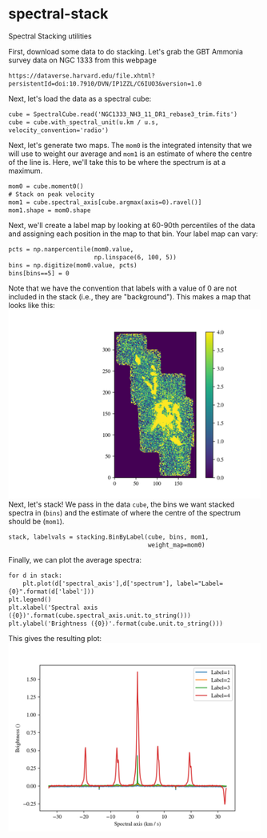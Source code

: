 # spectral-stack
Spectral Stacking utilities

First, download some data to do stacking.  Let's grab the GBT Ammonia survey data on NGC 1333 from this webpage
```
https://dataverse.harvard.edu/file.xhtml?persistentId=doi:10.7910/DVN/IP1ZZL/C6IUO3&version=1.0
```

Next, let's load the data as a spectral cube:

```
cube = SpectralCube.read('NGC1333_NH3_11_DR1_rebase3_trim.fits')
cube = cube.with_spectral_unit(u.km / u.s,    velocity_convention='radio')
```

Next, let's generate two maps.  The `mom0` is the integrated intensity that we will use to weight our average and `mom1` is an estimate of where the centre of the line is.  Here, we'll take this to be where the spectrum is at a maximum.
```
mom0 = cube.moment0()
# Stack on peak velocity
mom1 = cube.spectral_axis[cube.argmax(axis=0).ravel()]
mom1.shape = mom0.shape
```

Next, we'll create a label map by looking at 60-90th percentiles of the data and assigning each position in the map to that bin.  Your label map can vary:

```
pcts = np.nanpercentile(mom0.value,
                        np.linspace(6, 100, 5))
bins = np.digitize(mom0.value, pcts)
bins[bins==5] = 0
```
Note that we have the convention that labels with a value of 0 are not included in the stack (i.e., they are "background").  This makes a map that looks like this:
![Spectral Stack](/imgs/binsmap.png)
Next, let's stack!  We pass in the data `cube`, the bins we want stacked spectra in (`bins`) and the estimate of where the centre of the spectrum should be (`mom1`).

```
stack, labelvals = stacking.BinByLabel(cube, bins, mom1,
                                       weight_map=mom0)

```

Finally, we can plot the average spectra:


```
for d in stack:
    plt.plot(d['spectral_axis'],d['spectrum'], label="Label={0}".format(d['label']))
plt.legend()
plt.xlabel('Spectral axis ({0})'.format(cube.spectral_axis.unit.to_string()))
plt.ylabel('Brightness ({0})'.format(cube.unit.to_string()))
```
This gives the resulting plot:
![Spectral Stack](/imgs/example_spex.png)